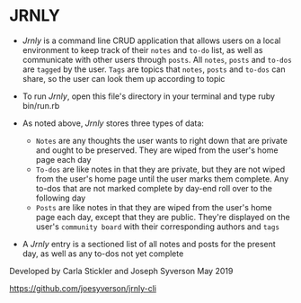 # JRNLY

* *Jrnly* is a command line CRUD application that allows users on a local environment to keep track of their `notes` and `to-do` list, as well as communicate with other users through `posts`. All `notes`, `posts` and `to-dos` are `tagged` by the user. `Tags` are topics that `notes`, `posts` and `to-dos` can share, so the user can look them up according to topic

* To run *Jrnly*, open this file's directory in your terminal and type ruby bin/run.rb

* As noted above, *Jrnly* stores three types of data:
  - `Notes` are any thoughts the user wants to right down that are private and ought to be preserved. They are wiped from the user's home page each day
  - `To-dos` are like notes in that they are private, but they are not wiped from the user's home page until the user marks them complete. Any to-dos that are not marked complete by day-end roll over to the following day
  - `Posts` are like notes in that they are wiped from the user's home page each day, except that they are public. They're displayed on the user's `community board` with their corresponding authors and `tags`

* A *Jrnly* entry is a sectioned list of all notes and posts for the present day, as well as any to-dos not yet complete

Developed by Carla Stickler and Joseph Syverson
  May 2019

https://github.com/joesyverson/jrnly-cli
